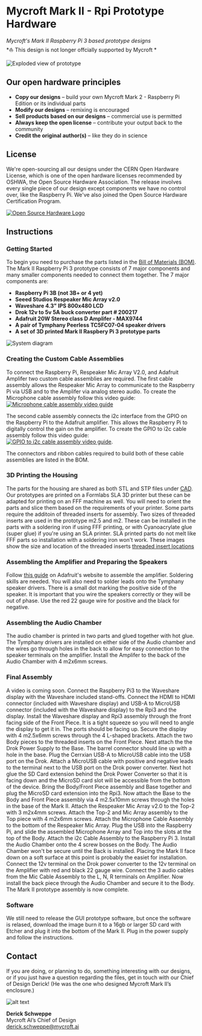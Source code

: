 # Mycroft Mark II - Rpi Prototype Hardware
*Mycroft's Mark II Raspberry Pi 3 based prototype designs*  
*⛵️ This design is not longer offcially supported by Mycroft *

![Exploded view of prototype](https://raw.githubusercontent.com/MycroftAI/hardware-mycroft-mark-II-rpi/master/Mark%20II%20Rpi3%20r2%20Assembly%20diagram_sm.png?token=AF3P7DRJZP6BDCAP2DEV3C26HSL2W)

## Our open hardware principles
* **Copy our designs** – build your own Mycroft Mark 2 - Raspberry Pi Edition or its individual parts
* **Modify our designs** – remixing is encouraged
* **Sell products based on our designs** – commercial use is permitted
* **Always keep the open license** – contribute your output back to the community
* **Credit the original author(s)** – like they do in science

## License
We're open-sourcing all our designs under the CERN Open Hardware License, which is one of the open hardware licenses recommended by OSHWA, the Open Source Hardware Association. The release involves every single piece of our design except components we have no control over, like the Raspberry Pi. We've also joined the Open Source Hardware Certification Program.

[![Open Source Hardware Logo](https://github.com/MycroftAI/hardware-mycroft-mark-1/blob/master/oshw.png "OSHW")](https://certification.oshwa.org/)

## Instructions
### Getting Started
To begin you need to purchase the parts listed in the [Bill of Materials (BOM)](BOM.md). The Mark II Raspberry Pi 3 prototype consists of 7 major components and many smaller components needed to connect them together. The 7 major components are:

* **Raspberry Pi 3B (not 3B+ or 4 yet)**
* **Seeed Studios Respeaker Mic Array v2.0**
* **Waveshare 4.3" IPS 800x480 LCD**
* **Drok 12v to 5v 5A buck converter part # 200217**
* **Adafruit 20W Stereo class D Amplifer - MAX9744**
* **A pair of Tymphany Peerless TC5FC07-04 speaker drivers**
* **A set of 3D printed Mark II Raspbery Pi 3 prototype parts**

![System diagram](https://raw.githubusercontent.com/MycroftAI/hardware-mycroft-mark-II-rpi/master/Mark%20II%20Rpi3%20r2%20System%20diagram_sm.png?token=AF3P7DWIXOV57HQI6RJZSZ26HSLWO)

### Creating the Custom Cable Assemblies
To connect the Raspberry Pi, Respeaker Mic Array V2.0, and Adafruit Amplifer two custom cable assemblies are required. The first cable assembly allows the Respeaker Mic Array to communicate to the Raspberry Pi via USB and to the Amplifer via analog stereo audio. To create the Microphone cable assembly follow this video guide:  
[![Microphone cable assembly video guide](https://img.youtube.com/vi/UepmmYCgYgI/0.jpg)](https://youtu.be/UepmmYCgYgI)

The second cable assembly connects the i2c interface from the GPIO on the Raspberry Pi to the Adafruit amplifier. This allows the Raspberry Pi to digitally control the gain on the amplifier. To create the GPIO to i2c cable assembly follow this video guide:  
[![GPIO to i2c cable assembly video guide](https://img.youtube.com/vi/yoYU8CrY8kU/0.jpg)](https://youtu.be/yoYU8CrY8kU).

The connectors and ribbon cables required to build both of these cable assemblies are listed in the BOM.

### 3D Printing the Housing
The parts for the housing are shared as both STL and STP files under [CAD](https://github.com/MycroftAI/hardware-mycroft-mark-II-rpi/tree/master/CAD). Our prototypes are printed on a Formlabs SLA 3D printer but these can be adapted for printing on an FFF machine as well. You will need to orient the parts and slice them based on the requirements of your printer. Some parts require the additoin of threaded inserts for assembly. Two sizes of threaded inserts are used in the prototype m2.5 and m2. These can be installed in the parts with a soldering iron if using FFF printing, or with Cyanoacrylate glue (super glue) if you're using an SLA printer. SLA printed parts do not melt like FFF parts so installation with a soldering iron won't work. These images show the size and location of the threaded inserts [threaded insert locations](https://github.com/MycroftAI/hardware-mycroft-mark-II-rpi/tree/master/CAD/threaded%20insert%20locations)

### Assembling the Amplifier and Preparing the Speakers
Follow [this guide](https://learn.adafruit.com/adafruit-20w-stereo-audio-amplifier-class-d-max9744) on Adafruit's website to assemble the amplifier. Soldering skills are needed. You will also need to solder leads onto the Tymphany speaker drivers. There is a small dot marking the positive side of the speaker. It is important that you wire the speakers correctly or they will be out of phase. Use the red 22 gauge wire for positive and the black for negative.

### Assembling the Audio Chamber
The audio chamber is printed in two parts and glued together with hot glue. The Tymphany drivers are installed on either side of the Audio chamber and the wires go through holes in the back to allow for easy connection to the speaker terminals on the amplifier. Install the Amplifer to the back of the Audio Chamber with 4 m2x6mm screws.

### Final Assembly
A video is coming soon. Connect the Raspberry Pi3 to the Waveshare display with the Waveshare included stand-offs. Connect the HDMI to HDMI connector (included with Waveshare display) and USB-A to MicroUSB connector (included with the Waveshare display) to the Rpi3 and the display. Install the Waveshare display and Rpi3 assembly through the front facing side of the Front Piece. It is a tight squeeze so you will need to angle the display to get it in. The ports should be facing up. Secure the display with 4 m2.5x6mm screws through the 4 L-shaped brackets. Attach the two Body pieces to the threaded inserts on the Front Piece. Next attach the the Drok Power Supply to the Base. The barrel connector should line up with a hole in the base. Plug the Cerrxian USB-A to MicroUSB cable into the USB port on the Drok. Attach a MicroUSB cable with positive and negative leads to the terminal next to the USB port on the Drok power converter. Next hot glue the SD Card extension behind the Drok Power Converter so that it is facing down and the MicroSD card slot will be accessible from the bottom of the device. Bring the Body/Front Piece assembly and Base together and plug the MicroSD card extension into the Rpi3. Now attach the Base to the Body and Front Piece assembly via 4 m2.5x10mm screws through the holes in the base of the Mark II. Attach the Respeaker Mic Array v2.0 to the Top-2 with 3 m2x4mm screws. Attach the Top-2 and Mic Array assembly to the Top piece with 4 m2x6mm screws. Attach the Microphone Cable Assembly to the bottom of the Respeaker Mic Array. Plug the USB into the Raspberry Pi, and slide the assembled Microphone Array and Top into the slots at the top of the Body. Attach the i2c Cable Assembly to the Raspberry Pi 3. Install the Audio Chamber onto the 4 screw bosses on the Body. The Audio Chamber won't be secure until the Back is installed. Placing the Mark II face down on a soft surface at this point is probably the easiet for installation. Connect the 12v terminal on the Drok power converter to the 12v terminal on the Amplifier with red and black 22 gauge wire. Connect the 3 audio cables from the Mic Cable Assembly to the L, N, R terminals on Amplifier. Now install the back piece through the Audio Chamber and secure it to the Body. The Mark II prototype assembly is now complete.

### Software
We still need to release the GUI prototype software, but once the software is relased, download the image burn it to a 16gb or larger SD card with Etcher and plug it into the bottom of the Mark II. Plug in the power supply and follow the instructions.

## Contact
If you are doing, or planning to do, something interesting with our designs, or if you just have a question regarding the files, get in touch with our Chief of Design Derick! (He was the one who designed Mycroft Mark II’s enclosure.)

![alt text](https://github.com/MycroftAI/hardware-mycroft-mark-1/blob/master/Derick.png "Derick")

**Derick Schweppe**  
Mycroft AI’s Chief of Design  
derick.schweppe@mycroft.ai
